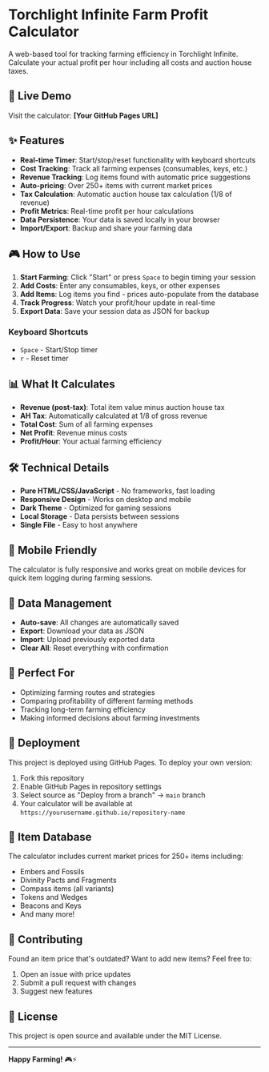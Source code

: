 # Torchlight Infinite Farm Profit Calculator

A web-based tool for tracking farming efficiency in Torchlight Infinite. Calculate your actual profit per hour including all costs and auction house taxes.

## 🚀 Live Demo

Visit the calculator: **[Your GitHub Pages URL]**

## ✨ Features

- **Real-time Timer**: Start/stop/reset functionality with keyboard shortcuts
- **Cost Tracking**: Track all farming expenses (consumables, keys, etc.)
- **Revenue Tracking**: Log items found with automatic price suggestions
- **Auto-pricing**: Over 250+ items with current market prices
- **Tax Calculation**: Automatic auction house tax calculation (1/8 of revenue)
- **Profit Metrics**: Real-time profit per hour calculations
- **Data Persistence**: Your data is saved locally in your browser
- **Import/Export**: Backup and share your farming data

## 🎮 How to Use

1. **Start Farming**: Click "Start" or press `Space` to begin timing your session
2. **Add Costs**: Enter any consumables, keys, or other expenses
3. **Add Items**: Log items you find - prices auto-populate from the database
4. **Track Progress**: Watch your profit/hour update in real-time
5. **Export Data**: Save your session data as JSON for backup

### Keyboard Shortcuts
- `Space` - Start/Stop timer
- `r` - Reset timer

## 📊 What It Calculates

- **Revenue (post-tax)**: Total item value minus auction house tax
- **AH Tax**: Automatically calculated at 1/8 of gross revenue
- **Total Cost**: Sum of all farming expenses
- **Net Profit**: Revenue minus costs
- **Profit/Hour**: Your actual farming efficiency

## 🛠️ Technical Details

- **Pure HTML/CSS/JavaScript** - No frameworks, fast loading
- **Responsive Design** - Works on desktop and mobile
- **Dark Theme** - Optimized for gaming sessions
- **Local Storage** - Data persists between sessions
- **Single File** - Easy to host anywhere

## 📱 Mobile Friendly

The calculator is fully responsive and works great on mobile devices for quick item logging during farming sessions.

## 🔄 Data Management

- **Auto-save**: All changes are automatically saved
- **Export**: Download your data as JSON
- **Import**: Upload previously exported data
- **Clear All**: Reset everything with confirmation

## 🎯 Perfect For

- Optimizing farming routes and strategies
- Comparing profitability of different farming methods
- Tracking long-term farming efficiency
- Making informed decisions about farming investments

## 🚀 Deployment

This project is deployed using GitHub Pages. To deploy your own version:

1. Fork this repository
2. Enable GitHub Pages in repository settings
3. Select source as "Deploy from a branch" → `main` branch
4. Your calculator will be available at `https://yourusername.github.io/repository-name`

## 📝 Item Database

The calculator includes current market prices for 250+ items including:
- Embers and Fossils
- Divinity Pacts and Fragments
- Compass items (all variants)
- Tokens and Wedges
- Beacons and Keys
- And many more!

## 🤝 Contributing

Found an item price that's outdated? Want to add new items? Feel free to:
1. Open an issue with price updates
2. Submit a pull request with changes
3. Suggest new features

## 📄 License

This project is open source and available under the MIT License.

---

**Happy Farming!** 🎮⚡
